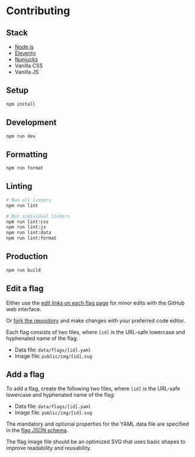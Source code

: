 # Contributing

## Stack

- [Node.js](https://nodejs.org/)
- [Eleventy](https://www.11ty.dev/)
- [Nunjucks](https://mozilla.github.io/nunjucks/)
- Vanilla CSS
- Vanilla JS

## Setup

```sh
npm install
```

## Development

```sh
npm run dev
```

## Formatting

```sh
npm run format
```

## Linting

```sh
# Run all linters
npm run lint

# Run individual linters
npm run lint:css
npm run lint:js
npm run lint:data
npm run lint:format
```

## Production

```sh
npm run build
```

## Edit a flag

Either use the [edit links on each flag page](https://flag.is/non-binary/) for minor edits with the GitHub web interface.

Or [fork the repository](https://github.com/mvsde/flag.is/fork) and make changes with your preferred code editor.

Each flag consists of two files, where `[id]` is the URL-safe lowercase and hyphenated name of the flag:

- Data file: `data/flags/[id].yaml`
- Image file: `public/img/[id].svg`

## Add a flag

To add a flag, create the following two files, where `[id]` is the URL-safe lowercase and hyphenated name of the flag:

- Data file: `data/flags/[id].yaml`
- Image file: `public/img/[id].svg`

The mandatory and optional properties for the YAML data file are specified in the [flag JSON schema](schemas/flag.yaml).

The flag image file should be an optimized SVG that uses basic shapes to improve readability and reusability.
